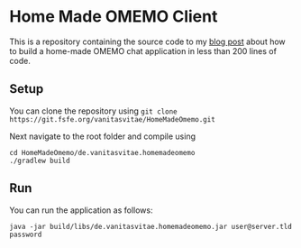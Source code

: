 # Home Made OMEMO Client

This is a repository containing the source code to my
[blog post](https://blogs.fsfe.org/vanitasvitae/2017/06/14/homemo/) about how to
build a home-made OMEMO chat application in less than 200 lines of code.

## Setup
You can clone the repository using `git clone https://git.fsfe.org/vanitasvitae/HomeMadeOmemo.git`

Next navigate to the root folder and compile using
```
cd HomeMadeOmemo/de.vanitasvitae.homemadeomemo
./gradlew build
```

## Run
You can run the application as follows:
```
java -jar build/libs/de.vanitasvitae.homemadeomemo.jar user@server.tld password
```
